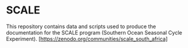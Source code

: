 # SCALE
This repository contains data and scripts used to produce the documentation for the 
SCALE program (Southern Ocean Seasonal Cycle Experiment). 
[https://zenodo.org/communities/scale_south_africa]
